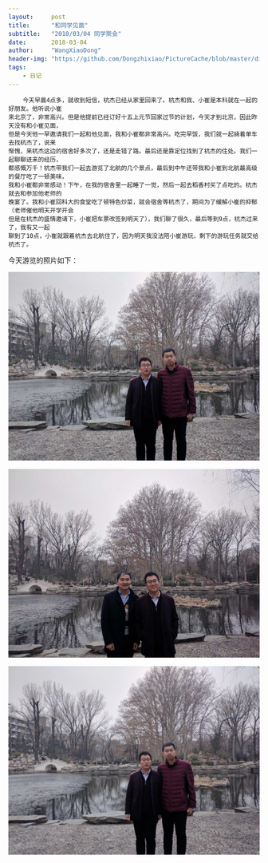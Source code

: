 ```yaml
---
layout:     post
title:      "和同学见面"
subtitle:   "2018/03/04 同学聚会"
date:       2018-03-04
author:     "WangXiaoDong"
header-img: "https://github.com/Dongzhixiao/PictureCache/blob/master/diaryPic/20180304.jpg?raw=true"
tags:
    - 日记
---
```


```
    今天早晨4点多，就收到短信，杭杰已经从家里回来了。杭杰和我、小崔是本科就在一起的好朋友。他听说小崔
来北京了，非常高兴。但是他提前已经订好十五上元节回家过节的计划，今天才到北京，因此昨天没有和小崔见面，
但是今天他一早邀请我们一起和他见面，我和小崔都非常高兴。吃完早饭，我们就一起骑着单车去找杭杰了，说来
惭愧，来杭杰这边的宿舍好多次了，还是走错了路。最后还是靠定位找到了杭杰的住处。我们一起聊聊进来的经历，
都感慨万千！杭杰带我们一起去游览了北航的几个景点，最后到中午还带我和小崔到北航最高级的餐厅吃了一顿美味，
我和小崔都非常感动！下午，在我的宿舍里一起睡了一觉，然后一起去稻香村买了点吃的。杭杰就去和参加他老师的
晚宴了。我和小崔回科大的食堂吃了顿特色炒菜，就会宿舍等杭杰了，期间为了缓解小崔的抑郁（老师催他明天开学开会
但是在杭杰的盛情邀请下，小崔把车票改签到明天了），我们聊了很久，最后等到9点，杭杰过来了，我有又一起
聊到了10点，小崔就跟着杭杰去北航住了，因为明天我没法陪小崔游玩，剩下的游玩任务就交给杭杰了。
```


今天游览的照片如下：

![照片](https://github.com/Dongzhixiao/PictureCache/blob/master/diaryPic/20180304_1.jpg?raw=true)

![照片](https://github.com/Dongzhixiao/PictureCache/blob/master/diaryPic/20180304_2.jpg?raw=true)

![照片](https://github.com/Dongzhixiao/PictureCache/blob/master/diaryPic/20180304_3.jpg?raw=true)